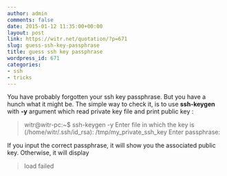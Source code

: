 ```yaml
---
author: admin
comments: false
date: 2015-01-12 11:35:00+00:00
layout: post
link: https://witr.net/quotation/?p=671
slug: guess-ssh-key-passphrase
title: guess ssh key passphrase
wordpress_id: 671
categories:
- ssh
- tricks
---
```



You have probably forgotten your ssh key passphrase. But you have a hunch what it might be. The simple way to check it, is to use **ssh-keygen** with **-y** argument which read private key file and print public key :


<blockquote>
witr@witr-pc:~$ ssh-keygen -y
Enter file in which the key is (/home/witr/.ssh/id_rsa): /tmp/my_private_ssh_key
Enter passphrase:
</blockquote>



If you input the correct passphrase, it will show you the associated public key. Otherwise, it will display


<blockquote>
load failed
</blockquote>



